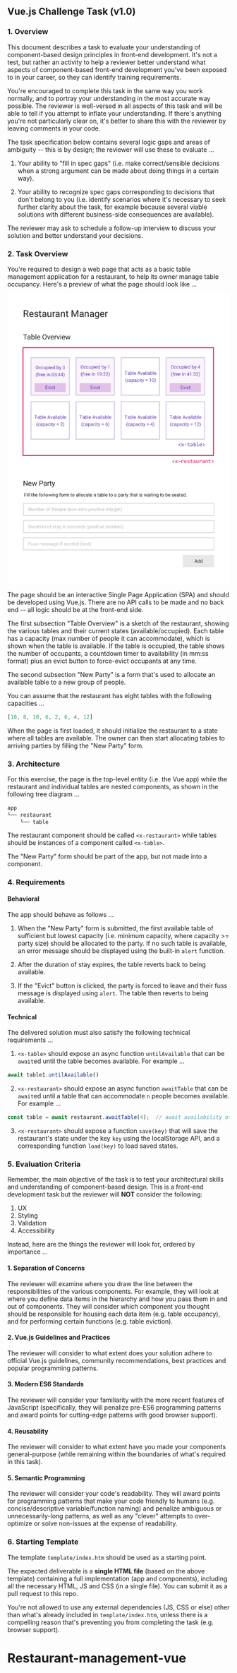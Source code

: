 ## Vue.js Challenge Task (v1.0)

### 1. Overview

This document describes a task to evaluate your understanding of
component-based design principles in front-end development. It's not a test,
but rather an activity to help a reviewer better understand what aspects of
component-based front-end development you've been exposed to in your career,
so they can identify training requirements.

You're encouraged to complete this task in the same way you work normally, and
to portray your understanding in the most accurate way possible. The reviewer
is well-versed in all aspects of this task and will be able to tell if you
attempt to inflate your understanding. If there's anything you're not
particularly clear on, it's better to share this with the reviewer by leaving
comments in your code.

The task specification below contains several logic gaps and areas of
ambiguity -- this is by design; the reviewer will use these to evaluate ...

1. Your ability to "fill in spec gaps" (i.e. make correct/sensible decisions
when a strong argument can be made about doing things in a certain way).

2. Your ability to recognize spec gaps corresponding to decisions that don't
belong to you (i.e. identify scenarios where it's necessary to seek further
clarity about the task, for example because several viable solutions with
different business-side consequences are available).

The reviewer may ask to schedule a follow-up interview to discuss your
solution and better understand your decisions.

### 2. Task Overview

You're required to design a web page that acts as a basic table management
application for a restaurant, to help its owner manage table occupancy. Here's
a preview of what the page should look like ...

![App Sketch](svg/manager.svg)

The page should be an interactive Single Page Application (SPA) and should be
developed using Vue.js. There are no API calls to be made and no back end --
all logic should be at the front-end side.

The first subsection "Table Overview" is a sketch of the restaurant, showing
the various tables and their current states (available/occupied). Each table
has a capacity (max number of people it can accommodate), which is shown when
the table is available. If the table is occupied, the table shows the number
of occupants, a countdown timer to availability (in mm:ss format) plus an
evict button to force-evict occupants at any time.

The second subsection "New Party" is a form that's used to allocate an
available table to a new group of people.

You can assume that the restaurant has eight tables with the following
capacities ...

```js
[10, 8, 10, 6, 2, 6, 4, 12]
```

When the page is first loaded, it should initialize the restaurant to a state
where all tables are available. The owner can then start allocating tables to
arriving parties by filling the "New Party" form.

### 3. Architecture

For this exercise, the page is the top-level entity (i.e. the Vue app) while
the restaurant and individual tables are nested components, as shown in the
following tree diagram ...

```
app
└── restaurant
    └── table
```

The restaurant component should be called `<x-restaurant>` while tables should
be instances of a component called `<x-table>`.

The "New Party" form should be part of the app, but not made into a component.

### 4. Requirements

#### Behavioral

The app should behave as follows ...

1. When the "New Party" form is submitted, the first available table of
sufficient but lowest capacity (i.e. minimum capacity, where capacity >= party
size) should be allocated to the party. If no such table is available, an
error message should be displayed using the built-in `alert` function.

2. After the duration of stay expires, the table reverts back to being available.

3. If the "Evict" button is clicked, the party is forced to leave and their
fuss message is displayed using `alert`. The table then reverts to being
available.

#### Technical

The delivered solution must also satisfy the following technical requirements
...

1. `<x-table>` should expose an async function `untilAvailable` that can be
`await`ed until the table becomes available. For example ...

```js
await table1.untilAvailable()
```

2. `<x-restaurant>` should expose an async function `awaitTable` that can be
`await`ed until a table that can accommodate `n` people becomes available. For
example ...

```js
const table = await restaurant.awaitTable(4);  // await availability of table of size 4+
```

3. `<x-restaurant>` should expose a function `save(key)` that will save the
restaurant's state under the key `key` using the localStorage API, and a
corresponding function `load(key)` to load saved states.

### 5. Evaluation Criteria

Remember, the main objective of the task is to test your architectural skills
and understanding of component-based design. This is a front-end development
task but the reviewer will **NOT** consider the following:

1. UX
2. Styling
3. Validation
4. Accessibility

Instead, here are the things the reviewer will look for, ordered by importance
...

#### 1. Separation of Concerns

The reviewer will examine where you draw the line between the responsibilities
of the various components. For example, they will look at where you define
data items in the hierarchy and how you pass them in and out of components.
They will consider which component you thought should be responsible for
housing each data item (e.g. table occupancy), and for performing certain
functions (e.g. table eviction).

#### 2. Vue.js Guidelines and Practices

The reviewer will consider to what extent does your solution adhere to
official Vue.js guidelines, community recommendations, best practices and
popular programming patterns.

#### 3. Modern ES6 Standards

The reviewer will consider your familiarity with the more recent features of
JavaScript (specifically, they will penalize pre-ES6 programming patterns and
award points for cutting-edge patterns with good browser support).

#### 4. Reusability

The reviewer will consider to what extent have you made your components
general-purpose (while remaining within the boundaries of what's required in
this task).

#### 5. Semantic Programming

The reviewer will consider your code's readability. They will award points for
programming patterns that make your code friendly to humans (e.g.
concise/descriptive variable/function naming) and penalize ambiguous or
unnecessarily-long patterns, as well as any "clever" attempts to over-optimize
or solve non-issues at the expense of readability.

### 6. Starting Template

The template `template/index.htm` should be used as a starting point.

The expected deliverable is a **single HTML file** (based on the above
template) containing a full implementation (app and components), including all
the necessary HTML, JS and CSS (in a single file). You can submit it as a pull
request to this repo.

You're not allowed to use any external dependencies (JS, CSS or else) other
than what's already included in `template/index.htm`, unless there is a
compelling reason that's preventing you from completing the task (e.g. browser
support).
# Restaurant-management-vue
